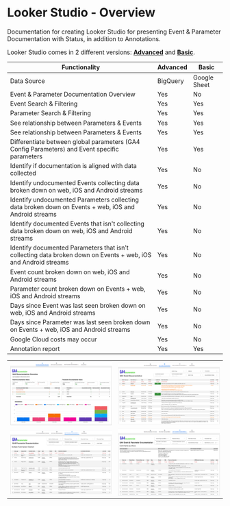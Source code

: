 # Looker Studio - Overview
Documentation for creating Looker Studio for presenting Event & Parameter Documentation with Status, in addition to Annotations.

Looker Studio comes in 2 different versions: [**Advanced**](Advanced) and [**Basic**](Basic).

| Functionality  | Advanced | Basic |
| ------------- | ------------- | ------------- |
| Data Source | BigQuery | Google Sheet |
| Event & Parameter Documentation Overview | Yes | No |
| Event Search & Filtering | Yes | Yes |
| Parameter Search & Filtering | Yes | Yes |
| See relationship between Parameters & Events | Yes | Yes |
| See relationship between Parameters & Events | Yes | Yes |
| Differentiate between global parameters (GA4 Config Parameters) and Event specific parameters | Yes | Yes |
| Identify if documentation is aligned with data collected | Yes | No |
| Identify undocumented Events collecting data broken down on web, iOS and Android streams | Yes | No |
| Identify undocumented Parameters collecting data broken down on Events + web, iOS and Android streams | Yes | No |
| Identify documented Events that isn't collecting data broken down on web, iOS and Android streams | Yes | No |
| Identify documented Parameters that isn't collecting data broken down on Events + web, iOS and Android streams | Yes | No |
| Event count broken down on web, iOS and Android streams | Yes | No |
| Parameter count broken down on Events + web, iOS and Android streams | Yes | No |
| Days since Event was last seen broken down on web, iOS and Android streams | Yes | No |
| Days since Parameter was last seen broken down on Events + web, iOS and Android streams | Yes | No |
| Google Cloud costs may occur | Yes | No |
| Annotation report | Yes | Yes |

<table>
  <tr>
    <td> <img src="https://github.com/Knowit-Experience-MarTech/ga4-documentation-administration-solution/blob/main/Looker-Studio/images/ga4-documentation-overview_ls.png" alt="GA4 Documentation Overview"  ></td>
    <td> <img src="https://github.com/Knowit-Experience-MarTech/ga4-documentation-administration-solution/blob/main/Looker-Studio/images/ga4-event-documentation_ls.png" alt="GA4 Event Documentation" ></td>
   </tr> 
    <tr>
    <td> <img src="https://github.com/Knowit-Experience-MarTech/ga4-documentation-administration-solution/blob/main/Looker-Studio/images/ga4-parameter-documentation_ls.png" alt="GA4 Parameter Documentation"  ></td>
    <td> <img src="https://github.com/Knowit-Experience-MarTech/ga4-documentation-administration-solution/blob/main/Looker-Studio/images/ga4-event-parameter-documentation_ls.png" alt="GA4 Event & Parameter Documentation" ></td>
   </tr> 
</table>
